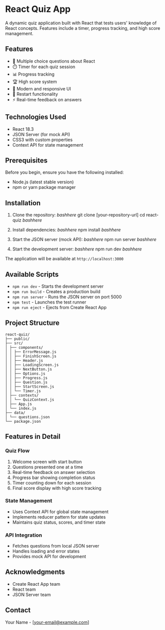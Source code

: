 # React Quiz App

A dynamic quiz application built with React that tests users' knowledge of React concepts. Features include a timer, progress tracking, and high score management.

## Features

- 🎯 Multiple choice questions about React
- ⏱️ Timer for each quiz session
- 📊 Progress tracking
- 🏆 High score system
- 🎨 Modern and responsive UI
- 🔄 Restart functionality
- ⚡ Real-time feedback on answers

## Technologies Used

- React 18.3
- JSON Server (for mock API)
- CSS3 with custom properties
- Context API for state management

## Prerequisites

Before you begin, ensure you have the following installed:
- Node.js (latest stable version)
- npm or yarn package manager

## Installation

1. Clone the repository:
_bashhere_
git clone [your-repository-url]
cd react-quiz
_bashhere_

2. Install dependencies:
_bashhere_
npm install
_bashhere_

3. Start the JSON server (mock API):
_bashhere_
npm run server
_bashhere_

4. Start the development server:
_bashhere_
npm run dev
_bashhere_

The application will be available at `http://localhost:3000`

## Available Scripts

- `npm run dev` - Starts the development server
- `npm run build` - Creates a production build
- `npm run server` - Runs the JSON server on port 5000
- `npm test` - Launches the test runner
- `npm run eject` - Ejects from Create React App

## Project Structure
```
react-quiz/
├── public/
├── src/
│ ├── components/
│ │ ├── ErrorMessage.js
│ │ ├── FinishScreen.js
│ │ ├── Header.js
│ │ ├── LoadingScreen.js
│ │ ├── NextButton.js
│ │ ├── Options.js
│ │ ├── Progress.js
│ │ ├── Question.js
│ │ ├── StartScreen.js
│ │ └── Timer.js
│ ├── contexts/
│ │ └── QuizContext.js
│ ├── App.js
│ └── index.js
├── data/
│ └── questions.json
└── package.json
```

## Features in Detail

### Quiz Flow
1. Welcome screen with start button
2. Questions presented one at a time
3. Real-time feedback on answer selection
4. Progress bar showing completion status
5. Timer counting down for each session
6. Final score display with high score tracking

### State Management
- Uses Context API for global state management
- Implements reducer pattern for state updates
- Maintains quiz status, scores, and timer state

### API Integration
- Fetches questions from local JSON server
- Handles loading and error states
- Provides mock API for development

## Acknowledgments

- Create React App team
- React team
- JSON Server team

## Contact

Your Name - [your-email@example.com]
